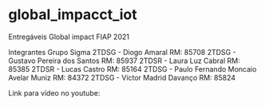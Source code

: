 # global_impacct_iot
Entregáveis Global impact FIAP 2021

Integrantes Grupo Sigma
2TDSG - Diogo Amaral RM: 85708
2TDSG - Gustavo Pereira dos Santos RM: 85937
2TDSR - Laura Luz Cabral RM: 85385
2TDSR - Lucas Castro RM: 85164
2TDSG - Paulo Fernando Moncaio Avelar Muniz RM: 84372
2TDSG - Víctor Madrid Davanço RM: 85824

Link para vídeo no youtube: 
